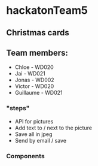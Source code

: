 # hackatonTeam5

## Christmas cards

## Team members: 

- Chloe - WD020
- Jai - WD021
- Jonas - WD002
- Victor - WD020
- Guillaume - WD021


### "steps"

- API for pictures
- Add text to / next to the picture
- Save all in jpeg
- Send by email / save


### Components

<landingPage/>

<CreateCard/>
  <CreateText/>
  <Picture/>
    <APIPictureModal/>
<PreviewCard/>